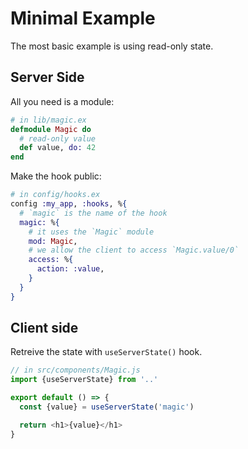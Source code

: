 # Minimal Example

The most basic example is using read-only state.

## Server Side

All you need is a module:

```elixir
# in lib/magic.ex
defmodule Magic do
  # read-only value
  def value, do: 42
end
```

Make the hook public:

```elixir
# in config/hooks.ex
config :my_app, :hooks, %{
  # `magic` is the name of the hook
  magic: %{
    # it uses the `Magic` module
    mod: Magic,
    # we allow the client to access `Magic.value/0`
    access: %{
      action: :value,
    }
  }
}
```

## Client side

Retreive the state with `useServerState()` hook.

```javascript
// in src/components/Magic.js
import {useServerState} from '..'

export default () => {
  const {value} = useServerState('magic')

  return <h1>{value}</h1>
}
```
